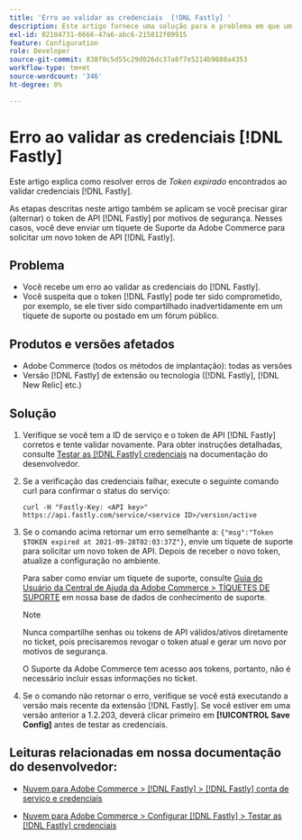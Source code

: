 ```yaml
---
title: 'Erro ao validar as credenciais  [!DNL Fastly] '
description: Este artigo fornece uma solução para o problema em que um usuário recebe um erro ao validar as credenciais do  [!DNL Fastly] .
exl-id: 02104731-6666-47a6-abc6-215812f09915
feature: Configuration
role: Developer
source-git-commit: 838f0c5d55c29d026dc37a8f7e5214b9880a4353
workflow-type: tm+mt
source-wordcount: '346'
ht-degree: 0%

---
```


# Erro ao validar as credenciais [!DNL Fastly]

Este artigo explica como resolver erros de *Token expirado* encontrados ao validar credenciais [!DNL Fastly].

As etapas descritas neste artigo também se aplicam se você precisar girar (alternar) o token de API [!DNL Fastly] por motivos de segurança. Nesses casos, você deve enviar um tíquete de Suporte da Adobe Commerce para solicitar um novo token de API [!DNL Fastly].

## Problema

* Você recebe um erro ao validar as credenciais do [!DNL Fastly].
* Você suspeita que o token [!DNL Fastly] pode ter sido comprometido, por exemplo, se ele tiver sido compartilhado inadvertidamente em um tíquete de suporte ou postado em um fórum público.

## Produtos e versões afetados

* Adobe Commerce (todos os métodos de implantação): todas as versões
* Versão [!DNL Fastly] de extensão ou tecnologia ([!DNL Fastly], [!DNL New Relic] etc.)

## Solução

1. Verifique se você tem a ID de serviço e o token de API [!DNL Fastly] corretos e tente validar novamente. Para obter instruções detalhadas, consulte [Testar as [!DNL Fastly] credenciais](https://experienceleague.adobe.com/pt-br/docs/commerce-cloud-service/user-guide/cdn/setup-fastly/fastly-configuration?lang=en#test-the-fastly-credentials) na documentação do desenvolvedor.
1. Se a verificação das credenciais falhar, execute o seguinte comando curl para confirmar o status do serviço:

   ```curl
   curl -H "Fastly-Key: <API key>" https://api.fastly.com/service/<service ID>/version/active
   ```

1. Se o comando acima retornar um erro semelhante a: `{"msg":"Token $TOKEN expired at 2021-09-28T02:03:37Z"}`, envie um tíquete de suporte para solicitar um novo token de API. Depois de receber o novo token, atualize a configuração no ambiente.

   Para saber como enviar um tíquete de suporte, consulte [Guia do Usuário da Central de Ajuda da Adobe Commerce > TÍQUETES DE SUPORTE](/help/help-center-guide/help-center/magento-help-center-user-guide.md#support-tickets) em nossa base de dados de conhecimento de suporte.

   >[!NOTE]
   >
   >Nunca compartilhe senhas ou tokens de API válidos/ativos diretamente no ticket, pois precisaremos revogar o token atual e gerar um novo por motivos de segurança.
   >
   >O Suporte da Adobe Commerce tem acesso aos tokens, portanto, não é necessário incluir essas informações no ticket.

1. Se o comando não retornar o erro, verifique se você está executando a versão mais recente da extensão [!DNL Fastly]. Se você estiver em uma versão anterior a 1.2.203, deverá clicar primeiro em **[!UICONTROL Save Config]** antes de testar as credenciais.

## Leituras relacionadas em nossa documentação do desenvolvedor:

* [Nuvem para Adobe Commerce > [!DNL Fastly] > [!DNL Fastly] conta de serviço e credenciais](https://experienceleague.adobe.com/pt-br/docs/commerce-cloud-service/user-guide/cdn/fastly?lang=en#fastly-service-account-and-credentials)

* [Nuvem para Adobe Commerce > Configurar [!DNL Fastly] > Testar as [!DNL Fastly] credenciais](https://experienceleague.adobe.com/pt-br/docs/commerce-cloud-service/user-guide/cdn/setup-fastly/fastly-configuration?lang=en#test-the-fastly-credentials)
